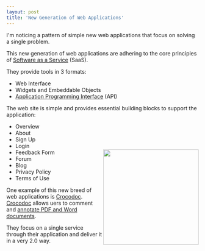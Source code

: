 ```yaml
---
layout: post
title: 'New Generation of Web Applications'
---
```

I'm noticing a pattern of simple new web applications that focus on solving a single problem.<p></p>
This new generation of web applications are adhering to the core principles of <a href="http://www.kinlane.com/category/software-as-a-service-saas/">Software as a Service</a> (SaaS).<p></p>
They provide tools in 3 formats:
<ul class="mainlist">
	<li>Web Interface</li>
	<li>Widgets and Embeddable Objects</li>
	<li><a href="http://blog.apievangelist.com/">Application Programming Interface</a> (API)</li>
</ul>
The web site is simple and provides essential building blocks to support the application:<a title="CrocoDoc" href="http://crocodoc.com/"><img style="padding-top: 100px;" src="http://kinlane-productions.s3.amazonaws.com/Crocodoc-logo.png" alt="" width="250" align="right" /></a>
<ul class="mainlist">
	<li>Overview</li>
	<li>About</li>
	<li>Sign Up</li>
	<li>Login</li>
	<li>Feedback Form</li>
	<li>Forum</li>
	<li>Blog</li>
	<li>Privacy Policy</li>
	<li>Terms of Use</li>
</ul>
One example of this new breed of web applications is <a title="CrocoDoc" href="http://crocodoc.com/">Crocodoc</a>. <a title="CrocoDoc" href="http://crocodoc.com/">Crocodoc</a> allows uers to comment and <a title="annotate PDF and word documents" href="http://crocodoc.com/">annotate PDF and Word documents</a>.<p></p>
They focus on a single service through their application and deliver it in a very 2.0 way.
